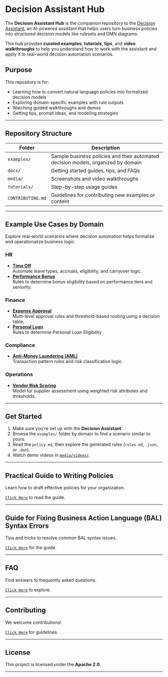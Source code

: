 # Decision Assistant Hub

The **Decision Assistant Hub** is the companion repository to the [Decision Assistant](#), an AI-powered assistant that helps users turn business policies into structured decision models like rulesets and DMN diagrams.

This hub provides **curated examples**, **tutorials**, **tips**, and **video walkthroughs** to help you understand how to work with the assistant and apply it to real-world decision automation scenarios.
  

## Purpose

This repository is for:
- Learning how to convert natural language policies into formalized decision models
- Exploring domain-specific examples with rule outputs
- Watching guided walkthroughs and demos
- Getting tips, prompt ideas, and modeling strategies

---

## Repository Structure

| Folder | Description |
|--------|-------------|
| `examples/` | Sample business policies and their automated decision models, organized by domain |
| `docs/` | Getting started guides, tips, and FAQs |
| `media/` | Screenshots and video walkthroughs |
| `tutorials/` | Step-by-step usage guides |
| `CONTRIBUTING.md` | Guidelines for contributing new examples or content |

---

## Example Use Cases by Domain

Explore real-world scenarios where decision automation helps formalize and operationalize business logic:

### HR
- **[Time Off](examples/hr/time_off_policy/)**  
  Automate leave types, accruals, eligibility, and carryover logic.  
- **[Performance Bonus](examples/hr/performance_bonus_policy/)**  
  Rules to determine bonus eligibility based on performance tiers and seniority.

### Finance
- **[Expense Approval](examples/finance/expense_approval/)**  
  Multi-level approval rules and threshold-based routing using a decision table.
- **[Personal Loan](examples/finance/personal_loan/)**  
  Rules to determine Personal Loan Eligibility
  
### Compliance
- **[Anti-Money Laundering (AML)](examples/compliance/aml_policy/)**  
  Transaction pattern rules and risk classification logic.  
<!-- - **[Know Your Customer (KYC)](examples/compliance/kyc_policy/)**  
  Decision logic for onboarding, document verification, and customer risk scoring. -->

### Operations
- **[Vendor Risk Scoring](examples/operations/vendor_risk_scoring/)**  
  Model for supplier assessment using weighted risk attributes and thresholds.

---

## Get Started

1. Make sure you're set up with the **Decision Assistant**
2. Browse the `examples/` folder by domain to find a scenario similar to yours.
3. Read the `policy.md`, then explore the generated rules (`rules.md`, `.json`, or `.dmn`).
4. Watch demo videos in [`media/videos/`](media/videos/).


<!-- ## Learn by Doing

Start with one of these tutorials:

- [Using the Assistant to Extract Rules](tutorials/01_using_the_assistant.md)
- [Refining and Editing the Generated Models](tutorials/02_editing_generated_models.md)

--- -->

---

## Practical Guide to Writing Policies

Learn how to draft effective policies for your organization.

[`Click Here`](docs/policy_guide.md) to read the guide.

---

## Guide for Fixing Business Action Language (BAL) Syntax Errors

Tips and tricks to resolve common BAL syntax issues.

[`Click Here`](docs/tips_and_tricks.md) for the guide.

---

## FAQ

Find answers to frequently asked questions.

[`Click Here`](docs/faq.md) to explore.

---


<!-- ## Media

- [Demo Walkthrough](media/videos/demo_walkthrough.mp4)
- [From Policy to Rules – Explained](media/videos/from_policy_to_rules.mp4)

--- -->

## Contributing

We welcome contributions!

[`Click Here`](CONTRIBUTING.md) for guidelines.

---

## License

This project is licensed under the **Apache 2.0**.

---

<!-- ## Contact

Have a use case to showcase?  
Open an issue or start a [discussion](https://github.com/your-org/decision-assistant-hub/discussions) — we'd love to hear from you! -->
